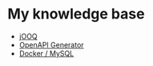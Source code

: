 # My knowledge base
* [jOOQ](./jooq)
* [OpenAPI Generator](./openapi-generator)
* [Docker / MySQL](./docker-mysql)